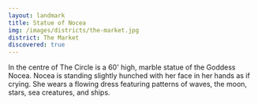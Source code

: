 ```yaml
---
layout: landmark
title: Statue of Nocea
img: /images/districts/the-market.jpg
district: The Market
discovered: true
---
```

In the centre of The Circle is a 60' high, marble statue of the Goddess Nocea. Nocea is standing slightly hunched with her face in her hands as if crying. She wears a flowing dress featuring patterns of waves, the moon, stars, sea creatures, and ships.
